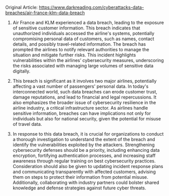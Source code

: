 Original Article: https://www.darkreading.com/cyberattacks-data-breaches/air-france-klm-data-breach

1) Air France and KLM experienced a data breach, leading to the exposure of sensitive customer information. This breach indicates that unauthorized individuals accessed the airline's systems, potentially compromising personal data of customers, such as names, contact details, and possibly travel-related information. The breach has prompted the airlines to notify relevant authorities to manage the situation and mitigate further risks. This incident highlights vulnerabilities within the airlines’ cybersecurity measures, underscoring the risks associated with managing large volumes of sensitive data digitally.

2) This breach is significant as it involves two major airlines, potentially affecting a vast number of passengers' personal data. In today's interconnected world, such data breaches can erode customer trust, damage reputations, and lead to financial and legal repercussions. It also emphasizes the broader issue of cybersecurity resilience in the airline industry, a critical infrastructure sector. As airlines handle sensitive information, breaches can have implications not only for individuals but also for national security, given the potential for misuse of travel data.

3) In response to this data breach, it is crucial for organizations to conduct a thorough investigation to understand the extent of the breach and identify the vulnerabilities exploited by the attackers. Strengthening cybersecurity defenses should be a priority, including enhancing data encryption, fortifying authentication processes, and increasing staff awareness through regular training on best cybersecurity practices. Consideration should also be given to updating incident response plans and communicating transparently with affected customers, advising them on steps to protect their information from potential misuse. Additionally, collaborating with industry partners could bolster shared knowledge and defense strategies against future cyber threats.